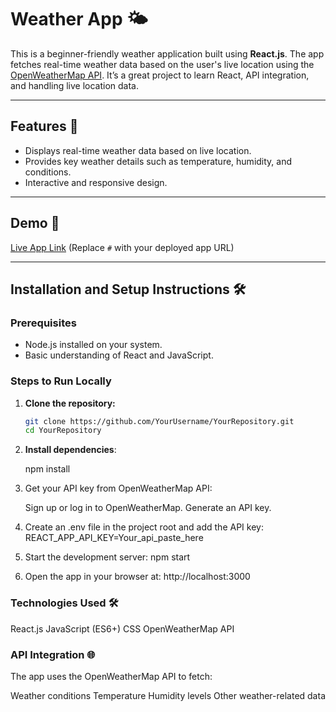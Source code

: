 # Weather App 🌤️

This is a beginner-friendly weather application built using **React.js**. The app fetches real-time weather data based on the user's live location using the [OpenWeatherMap API](https://openweathermap.org/api). It’s a great project to learn React, API integration, and handling live location data.

---

## Features 🚀

- Displays real-time weather data based on live location.
- Provides key weather details such as temperature, humidity, and conditions.
- Interactive and responsive design.

---

## Demo 🎉

[Live App Link](#) (Replace `#` with your deployed app URL)

---

## Installation and Setup Instructions 🛠️

### Prerequisites

- Node.js installed on your system.
- Basic understanding of React and JavaScript.

### Steps to Run Locally

1. **Clone the repository:**

   ```bash
   git clone https://github.com/YourUsername/YourRepository.git
   cd YourRepository

2. **Install dependencies**:

    npm install

3. Get your API key from OpenWeatherMap API:

    Sign up or log in to OpenWeatherMap.
    Generate an API key.
   
5. Create an .env file in the project root and add the API key:
    REACT_APP_API_KEY=Your_api_paste_here

6. Start the development server:
    npm start
7. Open the app in your browser at:
    http://localhost:3000

### Technologies Used 🛠️
   React.js
   JavaScript (ES6+)
   CSS
   OpenWeatherMap API

   

### API Integration 🌐
 The app uses the OpenWeatherMap API to fetch:

  Weather conditions
  Temperature
  Humidity levels
  Other weather-related data
    


